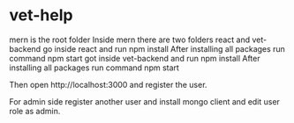 # vet-help
mern is the root folder
Inside mern there are two folders react and vet-backend
go inside react and run npm install
After installing all packages run command npm start
got inside vet-backend and run npm install
After installing all packages run command npm start

Then open http://localhost:3000
and register the user.

For admin side register another user and install mongo client and edit user role as admin.
